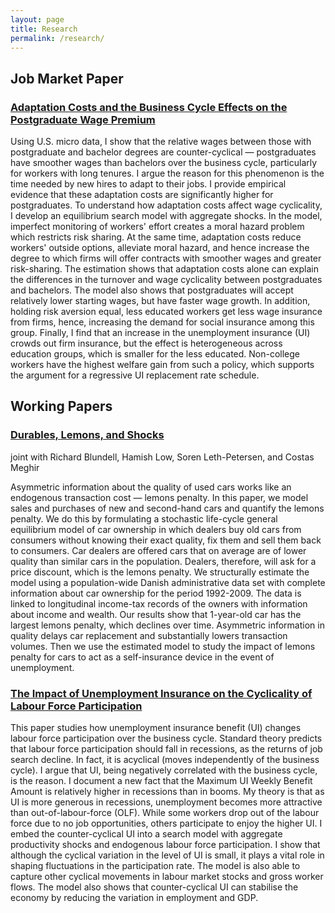 ```yaml
---
layout: page
title: Research
permalink: /research/
---
```




## Job Market Paper

### [Adaptation Costs and the Business Cycle Effects on the Postgraduate Wage Premium](https://drive.google.com/file/d/0B-yAdp5D_qlrLS12SURsTjFJdEU/view?usp=sharing)

Using U.S. micro data, I show that the relative wages between those with postgraduate and bachelor degrees are counter-cyclical — postgraduates have smoother wages than bachelors over the business cycle, particularly for workers with long tenures. I argue the reason for this phenomenon is the time needed by new hires to adapt to their jobs. I provide empirical evidence that these adaptation costs are significantly higher for postgraduates. To understand how adaptation costs affect wage cyclicality, I develop an equilibrium search model with aggregate shocks. In the model, imperfect monitoring of workers' effort creates a moral hazard problem which restricts risk sharing. At the same time, adaptation costs reduce workers' outside options, alleviate moral hazard, and hence increase the degree to which firms will offer contracts with smoother wages and greater risk-sharing. The estimation shows that adaptation costs alone can explain the differences in the turnover and wage cyclicality between postgraduates and bachelors. The model also shows that postgraduates will accept relatively lower starting wages, but have faster wage growth. In addition, holding risk aversion equal, less educated workers get less wage insurance from firms, hence, increasing the demand for social insurance among this group. Finally, I find that an increase in the unemployment insurance (UI) crowds out firm insurance, but the effect is heterogeneous across education groups, which is smaller for the less educated. Non-college workers have the highest welfare gain from such a policy, which supports the argument for a regressive UI replacement rate schedule.

## Working Papers

### [Durables, Lemons, and Shocks](https://drive.google.com/file/d/0B-yAdp5D_qlrVndMVFg0SlU3dEk/view?usp=sharing)

joint with Richard Blundell, Hamish Low, Soren Leth-Petersen, and Costas Meghir

Asymmetric information about the quality of used cars works like an endogenous transaction cost — lemons penalty. In this paper, we model sales and purchases of new and second-hand cars and quantify the lemons penalty. We do this by formulating a stochastic life-cycle general equilibrium model of car ownership in which dealers buy old cars from consumers without knowing their exact quality, fix them and sell them back to consumers. Car dealers are offered cars that on average are of lower quality than similar cars in the population. Dealers, therefore, will ask for a price discount, which is the lemons penalty. We structurally estimate the model using a population-wide Danish administrative data set with complete information about car ownership for the period 1992-2009. The data is linked to longitudinal income-tax records of the owners with information about income and wealth. Our results show that 1-year-old car has the largest lemons penalty, which declines over time. Asymmetric information in quality delays car replacement and substantially lowers transaction volumes. Then we use the estimated model to study the impact of lemons penalty for cars to act as a self-insurance device in the event of unemployment.



### [The Impact of Unemployment Insurance on the Cyclicality of Labour Force Participation](https://drive.google.com/file/d/0B-yAdp5D_qlrdGc3Tl94VFB5WjA/view?usp=sharing)

This paper studies how unemployment insurance benefit (UI) changes labour force participation over the business cycle. Standard theory predicts that labour force participation should fall in recessions, as the returns of job search decline. In fact, it is acyclical (moves independently of the business cycle). I argue that UI, being negatively correlated with the business cycle, is the reason. I document a new fact that the Maximum UI Weekly Benefit Amount is relatively higher in recessions than in booms. My theory is that as UI is more generous in recessions, unemployment becomes more attractive than out-of-labour-force (OLF). While some workers drop out of the labour force due to no job opportunities, others participate to enjoy the higher UI. I embed the counter-cyclical UI into a search model with aggregate productivity shocks and endogenous labour force participation. I show that although the cyclical variation in the level of UI is small, it plays a vital role in shaping fluctuations in the participation rate. The model is also able to capture other cyclical movements in labour market stocks and gross worker flows. The model also shows that counter-cyclical UI can stabilise the economy by reducing the variation in employment and GDP.


